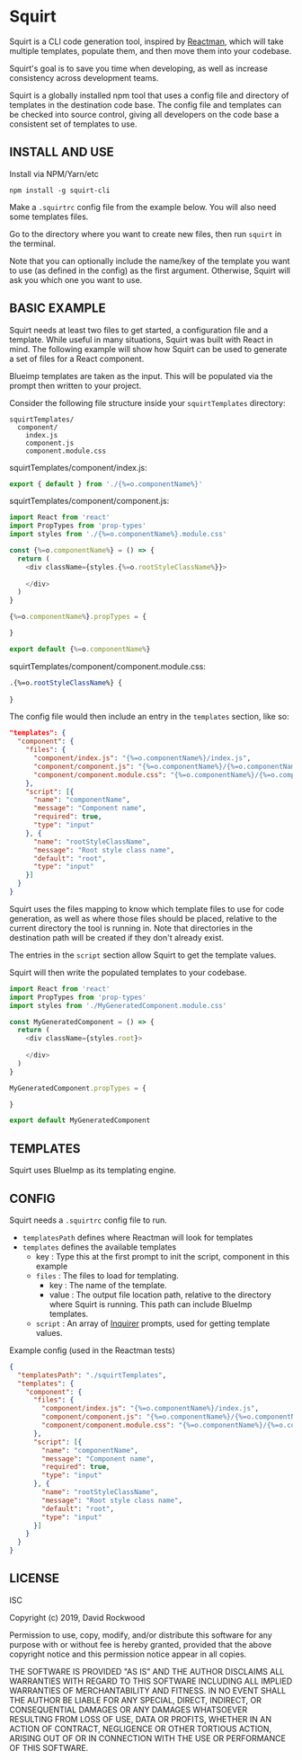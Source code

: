 Squirt
========
Squirt is a CLI code generation tool, inspired by [Reactman](https://github.com/edwinwebb/reactman),  which will take multiple templates,
populate them, and then move them into your codebase.

Squirt's goal is to save you time when developing, as well as increase consistency across development teams.

Squirt is a globally installed npm tool that uses a config file and directory of templates in the destination code base. The config file and templates can be checked into source control, giving all developers on the code base a consistent set of templates to use.

INSTALL AND USE
---------------

Install via NPM/Yarn/etc

`npm install -g squirt-cli`

Make a `.squirtrc` config file from the example below. You will also need some templates files.

Go to the directory where you want to create new files, then run `squirt` in the terminal.

Note that you can optionally include the name/key of the template you want to use (as defined in the config) as the first argument. Otherwise, Squirt will ask you which one you want to use.

BASIC EXAMPLE
-------------

Squirt needs at least two files to get started, a configuration file and a
template. While useful in many situations, Squirt was built with React in mind. The following example will show how Squirt can be used to generate a set of files for a React component.

Blueimp templates are taken as the input. This will be populated via the prompt
then written to your project.

Consider the following file structure inside your `squirtTemplates` directory:

```
squirtTemplates/
  component/
    index.js
    component.js
    component.module.css
```

squirtTemplates/component/index.js:
```javascript
export { default } from './{%=o.componentName%}'

```

squirtTemplates/component/component.js:
```javascript
import React from 'react'
import PropTypes from 'prop-types'
import styles from './{%=o.componentName%}.module.css'

const {%=o.componentName%} = () => {
  return (
    <div className={styles.{%=o.rootStyleClassName%}}>
      
    </div>
  )
}

{%=o.componentName%}.propTypes = {

}

export default {%=o.componentName%}
```

squirtTemplates/component/component.module.css:
```css
.{%=o.rootStyleClassName%} {
    
}
```

The config file would then include an entry in the `templates` section, like so:

```json
"templates": {
  "component": {
    "files": {
      "component/index.js": "{%=o.componentName%}/index.js",
      "component/component.js": "{%=o.componentName%}/{%=o.componentName%}.js",
      "component/component.module.css": "{%=o.componentName%}/{%=o.componentName%}.module.css"
    },
    "script": [{
      "name": "componentName",
      "message": "Component name",
      "required": true,
      "type": "input"
    }, {
      "name": "rootStyleClassName",
      "message": "Root style class name",
      "default": "root",
      "type": "input"
    }]
  }
}
```

Squirt uses the files mapping to know which template files to use for code generation, as well as where those files should be placed, relative to the current directory the tool is running in. Note that directories in the destination path will be created if they don't already exist. 

The entries in the `script` section allow Squirt to get the template values.

Squirt will then write the populated
templates to your codebase.

```javascript
import React from 'react'
import PropTypes from 'prop-types'
import styles from './MyGeneratedComponent.module.css'

const MyGeneratedComponent = () => {
  return (
    <div className={styles.root}>
      
    </div>
  )
}

MyGeneratedComponent.propTypes = {

}

export default MyGeneratedComponent
```


TEMPLATES
------
Squirt uses BlueImp as its templating engine.

CONFIG
------
Squirt needs a `.squirtrc` config file to run.

* `templatesPath` defines where Reactman will look for templates
* `templates` defines the available templates
  * key : Type this at the first prompt to init the script, component in this
example
  * `files` : The files to load for templating.
    * key : The name of the template.
    * value : The output file location path, relative to the directory where Squirt is running. This path can include BlueImp templates.
  * `script` : An array of [Inquirer](https://github.com/sboudrias/Inquirer.js) prompts, used for getting template values.

Example config (used in the Reactman tests)

```json
{
  "templatesPath": "./squirtTemplates",
  "templates": {
    "component": {
      "files": {
        "component/index.js": "{%=o.componentName%}/index.js",
        "component/component.js": "{%=o.componentName%}/{%=o.componentName%}.js",
        "component/component.module.css": "{%=o.componentName%}/{%=o.componentName%}.module.css"
      },
      "script": [{
        "name": "componentName",
        "message": "Component name",
        "required": true,
        "type": "input"
      }, {
        "name": "rootStyleClassName",
        "message": "Root style class name",
        "default": "root",
        "type": "input"
      }]
    }
  }
}
```

LICENSE
------
ISC

Copyright (c) 2019, David Rockwood

Permission to use, copy, modify, and/or distribute this software for any purpose with or without fee is hereby granted, provided that the above copyright notice and this permission notice appear in all copies.

THE SOFTWARE IS PROVIDED "AS IS" AND THE AUTHOR DISCLAIMS ALL WARRANTIES WITH REGARD TO THIS SOFTWARE INCLUDING ALL IMPLIED WARRANTIES OF MERCHANTABILITY AND FITNESS. IN NO EVENT SHALL THE AUTHOR BE LIABLE FOR ANY SPECIAL, DIRECT, INDIRECT, OR CONSEQUENTIAL DAMAGES OR ANY DAMAGES WHATSOEVER RESULTING FROM LOSS OF USE, DATA OR PROFITS, WHETHER IN AN ACTION OF CONTRACT, NEGLIGENCE OR OTHER TORTIOUS ACTION, ARISING OUT OF OR IN CONNECTION WITH THE USE OR PERFORMANCE OF THIS SOFTWARE.
